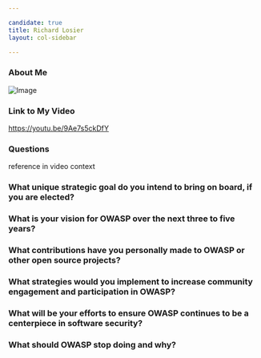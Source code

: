 ```yaml
---

candidate: true
title: Richard Losier
layout: col-sidebar

---
```


### About Me
![Image](#)

### Link to My Video
https://youtu.be/9Ae7s5ckDfY

### Questions
reference in video context

### What unique strategic goal do you intend to bring on board, if you are elected? ###


### What is your vision for OWASP over the next three to five years? ###


### What contributions have you personally made to OWASP or other open source projects? ###


### What strategies would you implement to increase community engagement and participation in OWASP? ###


### What will be your efforts to ensure OWASP continues to be a centerpiece in software security? ###


### What should OWASP stop doing and why? ###

